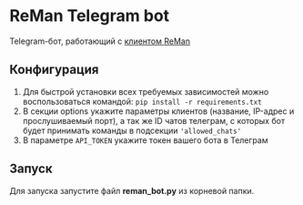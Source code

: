 # ReMan Telegram bot

Telegram-бот, работающий с [клиентом ReMan](https://github.com/leontyko/reman_client)

## Конфигурация

1. Для быстрой установки всех требуемых зависимостей можно воспользоваться командой:
```pip install -r requirements.txt```
2. В секции options укажите параметры клиентов (название, IP-адрес и прослушиваемый порт), а так же ID чатов телеграм, с которых бот будет принимать команды в подсекции ```'allowed_chats'```
3. В параметре ```API_TOKEN``` укажите токен вашего бота в Телеграм

## Запуск

Для запуска запустите файл **reman_bot.py** из корневой папки.